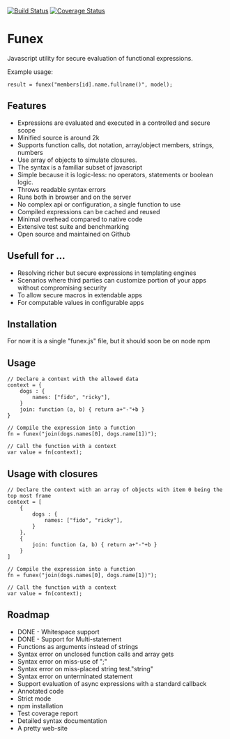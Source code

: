 [![Build Status](https://travis-ci.org/masyl/funex.png)](https://travis-ci.org/masyl/funex)
[![Coverage Status](https://coveralls.io/repos/masyl/funex/badge.png?branch=master)](https://coveralls.io/r/masyl/funex)

# Funex

Javascript utility for secure evaluation of functional expressions.

Example usage:

	result = funex("members[id].name.fullname()", model);

## Features
- Expressions are evaluated and executed in a controlled and secure scope
- Minified source is around 2k
- Supports function calls, dot notation, array/object members, strings, numbers
- Use array of objects to simulate closures.
- The syntax is a familiar subset of javascript
- Simple because it is logic-less: no operators, statements or boolean logic.
- Throws readable syntax errors
- Runs both in browser and on the server
- No complex api or configuration, a single function to use
- Compiled expressions can be cached and reused
- Minimal overhead compared to native code
- Extensive test suite and benchmarking
- Open source and maintained on Github

## Usefull for ...
- Resolving richer but secure expressions in templating engines
- Scenarios where third parties can customize portion of your apps without
compromising security
- To allow secure macros in extendable apps
- For computable values in configurable apps

## Installation

For now it is a single "funex.js" file, but it should soon be on node npm

## Usage

	// Declare a context with the allowed data
	context = {
		dogs : {
			names: ["fido", "ricky"],
		}
		join: function (a, b) { return a+"-"+b }
	}

	// Compile the expression into a function
	fn = funex("join(dogs.names[0], dogs.name[1])");

	// Call the function with a context
	var value = fn(context);

## Usage with closures

	// Declare the context with an array of objects with item 0 being the top most frame
	context = [
		{
			dogs : {
				names: ["fido", "ricky"],
			}
		},
		{
			join: function (a, b) { return a+"-"+b }
		}
	]

	// Compile the expression into a function
	fn = funex("join(dogs.names[0], dogs.name[1])");

	// Call the function with a context
	var value = fn(context);


## Roadmap
- DONE - Whitespace support
- DONE - Support for Multi-statement
- Functions as arguments instead of strings
- Syntax error on unclosed function calls and array gets
- Syntax error on miss-use of ";"
- Syntax error on miss-placed string test."string"
- Syntax error on unterminated statement
- Support evaluation of async expressions with a standard callback
- Annotated code
- Strict mode
- npm installation
- Test coverage report
- Detailed syntax documentation
- A pretty web-site
